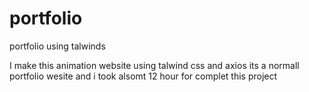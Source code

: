 # portfolio
portfolio using talwinds

 I make this animation website using talwind css and axios its a normall portfolio wesite and i took alsomt 12 hour for complet this project
